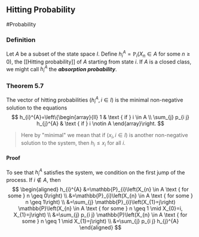 ## Hitting Probability
#Probability 

### Definition
Let $A$ be a subset of the state space $I .$ Define $h_{i}^{A}=\mathbb{P}_{i}\left(X_{n} \in A\right.$ for some $\left.n \geq 0\right)$, the [[Hitting probability]] of $A$ starting from state $i$.
If $A$ is a closed class, we might call $h_{i}^{A}$ the ***absorption probability***.

### Theorem 5.7
The vector of hitting probabilities $\left(h_{i}^{A}, i \in I\right)$ is the minimal non-negative solution to the equations
$$
h_{i}^{A}=\left\{\begin{array}{ll}
1 & \text { if } i \in A \\
\sum_{j} p_{i j} h_{j}^{A} & \text { if } i \notin A
\end{array}\right.
$$
>Here by "minimal" we mean that if $\left(x_{i}, i \in I\right)$ is another non-negative solution to the system, then $h_{i} \leq x_{i}$ for all $i$.

#### Proof
To see that $h_{i}^{A}$ satisfies the system, we condition on the first jump of the process. If $i \notin A$, then
$$
\begin{aligned}
h_{i}^{A} &=\mathbb{P}_{i}\left(X_{n} \in A \text { for some } n \geq 0\right) \\
&=\mathbb{P}_{i}\left(X_{n} \in A \text { for some } n \geq 1\right) \\
&=\sum_{j} \mathbb{P}_{i}\left(X_{1}=j\right) \mathbb{P}\left(X_{n} \in A \text { for some } n \geq 1 \mid X_{0}=i, X_{1}=j\right) \\
&=\sum_{j} p_{i j} \mathbb{P}\left(X_{n} \in A \text { for some } n \geq 1 \mid X_{1}=j\right) \\
&=\sum_{j} p_{i j} h_{j}^{A}
\end{aligned}
$$